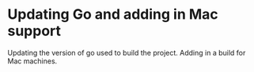 # Updating Go and adding in Mac support

Updating the version of go used to build the project.
Adding in a build for Mac machines.
